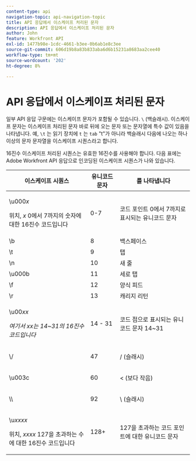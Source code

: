 ```yaml
---
content-type: api
navigation-topic: api-navigation-topic
title: API 응답에서 이스케이프 처리된 문자
description: API 응답에서 이스케이프 처리된 문자
author: John
feature: Workfront API
exl-id: 1477b98e-1cdc-4661-b3ee-0b6ab1e8c3ee
source-git-commit: 606d19b8a83b833aba6d6b15231a8683aa2cee40
workflow-type: tm+mt
source-wordcount: '202'
ht-degree: 8%

---
```


# API 응답에서 이스케이프 처리된 문자

일부 API 응답 구문에는 이스케이프 문자가 포함될 수 있습니다. `\` (백슬래시). 이스케이프 문자는 이스케이프 처리된 문자 바로 뒤에 오는 문자 또는 문자열에 특수 값이 있음을 나타냅니다. 예, `\t` 는 읽기 장치에 `t` 는 `tab` &quot;t&quot;가 아니라 백슬래시 다음에 나오는 하나 이상의 문자 문자열을 이스케이프 시퀀스라고 합니다.

16진수 이스케이프 처리된 시퀀스는 유효한 16진수를 사용해야 합니다. 다음 표에는 Adobe Workfront API 응답으로 인코딩된 이스케이프 시퀀스가 나와 있습니다.

<table style="table-layout:auto"> 
 <col> 
 <col> 
 <col> 
 <thead> 
  <tr> 
   <th><strong>이스케이프 시퀀스</strong> </th> 
   <th><strong>유니코드 문자</strong> </th> 
   <th><strong>를 나타냅니다</strong> </th> 
  </tr> 
 </thead> 
 <tbody> 
  <tr> 
   <td> <p>\u000<em>x</em></p> <p>위치, <em>x</em> 0에서 7까지의 숫자에 대한 16진수 코드입니다</p> </td> 
   <td>0-7</td> 
   <td>코드 포인트 0에서 7까지로 표시되는 유니코드 문자</td> 
  </tr> 
  <tr> 
   <td>\b</td> 
   <td>8</td> 
   <td>백스페이스</td> 
  </tr> 
  <tr> 
   <td>\t</td> 
   <td>9</td> 
   <td>탭</td> 
  </tr> 
  <tr> 
   <td>\n</td> 
   <td>10</td> 
   <td>새 줄</td> 
  </tr> 
  <tr> 
   <td>\u000b</td> 
   <td>11</td> 
   <td>세로 탭</td> 
  </tr> 
  <tr> 
   <td>\f</td> 
   <td>12</td> 
   <td>양식 피드</td> 
  </tr> 
  <tr> 
   <td>\r</td> 
   <td>13</td> 
   <td>캐리지 리턴</td> 
  </tr> 
  <tr> 
   <td> <p>\u00<em>xx</em></p> <p><em>여기서 xx는 14~31의 16진수 코드입니다</em> </p> </td> 
   <td>14 - 31</td> 
   <td>코드 점으로 표시되는 유니코드 문자 14~31</td> 
  </tr> 
  <tr> 
   <td> <p>\/</p> </td> 
   <td>47</td> 
   <td>/ (슬래시)</td> 
  </tr> 
  <tr> 
   <td> <p>\u003c</p> </td> 
   <td>60</td> 
   <td>&lt; (보다 작음)</td> 
  </tr> 
  <tr> 
   <td> <p>\\</p> </td> 
   <td>92</td> 
   <td>\ (슬래시)</td> 
  </tr> 
  <tr> 
   <td> <p>\u<em>xxxx</em></p> <p>위치, <em>xxxx</em> 127을 초과하는 수에 대한 16진수 코드입니다</p> </td> 
   <td>128+</td> 
   <td>127을 초과하는 코드 포인트에 대한 유니코드 문자</td> 
  </tr> 
 </tbody> 
</table>

